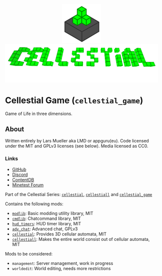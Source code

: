 <div align="center"><img alt="Image" src="menu/logo.png"><img alt="Image" src="menu/header.png"></div>

# Cellestial Game (`cellestial_game`)

Game of Life in three dimensions.

## About

Written entirely by Lars Mueller aka LMD or appguru(eu). Code licensed under the MIT and GPLv3 licenses (see below). Media licensed as CC0.

### Links

* [GitHub](https://github.com/appgurueu/cellestiall)
* [Discord](https://discordapp.com/invite/ysP74by)
* [ContentDB](https://content.minetest.net/packages/LMD/cellestiall)
* [Minetest Forum](https://forum.minetest.net/viewtopic.php?f=50&t=24458)

Part of the Cellestial Series: [`cellestial`](https://github.com/appgurueu/cellestial), [`cellestiall`](https://github.com/appgurueu/cellestiall) and [`cellestial_game`](https://github.com/appgurueu/cellestial_game)

Contains the following mods:

* [`modlib`](https://github.com/appgurueu/modlib): Basic modding utility library, MIT
* [`cmdlib`](https://github.com/appgurueu/cmdlib): Chatcommand library, MIT
* [`hud_timers`](https://github.com/appgurueu/hud_timers): HUD timer library, MIT
* [`adv_chat`](https://github.com/appgurueu/adv_chat): Advanced chat, GPLv3
* [`cellestial`](https://github.com/appgurueu/cellestial): Provides 3D cellular automata, MIT
* [`cellestiall`](https://github.com/appgurueu/cellestiall): Makes the entire world consist out of cellular automata, MIT

Mods to be considered:

* `management`: Server management, work in progress
* `worldedit`: World editing, needs more restrictions